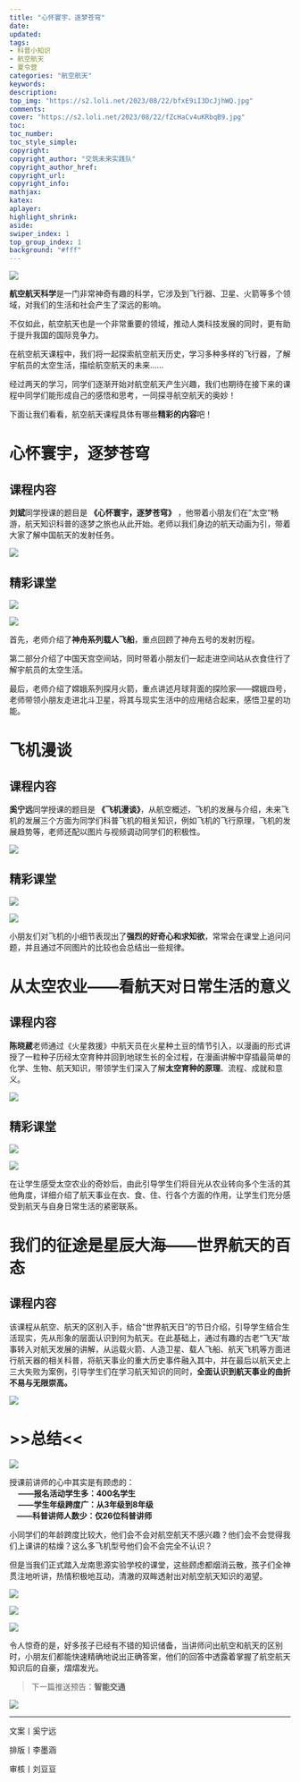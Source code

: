 ```yaml
---
title: "心怀寰宇，逐梦苍穹"
date:
updated:
tags:
- 科普小知识
- 航空航天
- 夏令营
categories: "航空航天"
keywords:
description:
top_img: "https://s2.loli.net/2023/08/22/bfxE9iI3DcJjhWQ.jpg"
comments:
cover: "https://s2.loli.net/2023/08/22/fZcHaCv4uKRbqB9.jpg"
toc:
toc_number:
toc_style_simple:
copyright:
copyright_author: "交筑未来实践队"
copyright_author_href:
copyright_url:
copyright_info:
mathjax:
katex:
aplayer:
highlight_shrink:
aside:
swiper_index: 1
top_group_index: 1
background: "#fff"
---
```

![](https://mmbiz.qpic.cn/sz_mmbiz_jpg/MibNltWd6qA3lTx37rhckZVYGicv8XfWIDGLKaAn6SPuzSerzIAiby9BwbExfibIxZzUnxgyKkRibyf8em4rlCVoG0A/640?wx_fmt=jpeg)

**航空航天科学**是一门非常神奇有趣的科学，它涉及到飞行器、卫星、火箭等多个领域，对我们的生活和社会产生了深远的影响。

不仅如此，航空航天也是一个非常重要的领域，推动人类科技发展的同时，更有助于提升我国的国际竞争力。

在航空航天课程中，我们将一起探索航空航天历史，学习多种多样的飞行器，了解宇航员的太空生活，描绘航空航天的未来……

经过两天的学习，同学们逐渐开始对航空航天产生兴趣，我们也期待在接下来的课程中同学们能形成自己的感悟和思考，一同探寻航空航天的奥妙！

下面让我们看看，航空航天课程具体有哪些**精彩的内容**吧！

# 心怀寰宇，逐梦苍穹
## 课程内容

**刘斌**同学授课的题目是 **《心怀寰宇，逐梦苍穹》** ，他带着小朋友们在”太空“畅游，航天知识科普的逐梦之旅也从此开始。老师以我们身边的航天动画为引，带着大家了解中国航天的发射任务。

![](https://mmbiz.qpic.cn/sz_mmbiz_png/MibNltWd6qA3lTx37rhckZVYGicv8XfWIDcAQfiaajscK2KKeHyPh1EicklUjh1RyhMJgrqibdqrEuOrMldibOMG7ksw/640?wx_fmt=png)

## 精彩课堂

![](https://mmbiz.qpic.cn/sz_mmbiz_png/MibNltWd6qA3lTx37rhckZVYGicv8XfWIDC0tg3Yd2EbDl5iaOicIBiczuQ3B2pz13A3U5Uibf1w3PfRuz3jBAHMIqOA/640?wx_fmt=png)

![](https://mmbiz.qpic.cn/sz_mmbiz_png/MibNltWd6qA3lTx37rhckZVYGicv8XfWIDrmUpvCQxFiaQzaTCbstGLalmc80vmq88AN1drcic3BiaiajPQIHAbYkw2w/640?wx_fmt=png)

首先，老师介绍了**神舟系列载人飞船**，重点回顾了神舟五号的发射历程。

第二部分介绍了中国天宫空间站，同时带着小朋友们一起走进空间站从衣食住行了解宇航员的太空生活。

最后，老师介绍了嫦娥系列探月火箭，重点讲述月球背面的探险家——嫦娥四号，老师带领小朋友走进北斗卫星，将其与现实生活中的应用结合起来，感悟卫星的功能。



  

  

  

  

  

# 飞机漫谈
## 课程内容

**奚宁远**同学授课的题目是 **《飞机漫谈》**，从航空概述，飞机的发展与介绍，未来飞机的发展三个方面为同学们科普飞机的相关知识，例如飞机的飞行原理，飞机的发展趋势等，老师还配以图片与视频调动同学们的积极性。  

![](https://mmbiz.qpic.cn/sz_mmbiz_png/MibNltWd6qA3lTx37rhckZVYGicv8XfWIDTdYrYyxreJ36SnQ6cWYtTaicvpc4xjbtaeuMcRrzQtFvR4cWkKJJ43A/640?wx_fmt=png)

## 精彩课堂

![](https://mmbiz.qpic.cn/sz_mmbiz_png/MibNltWd6qA3lTx37rhckZVYGicv8XfWIDQKFlibaxOGtUHwRV4f3icgtnU9xrIlfxDw7ml2YCVAw0FEcUJm8n9wxw/640?wx_fmt=png) 

![](https://mmbiz.qpic.cn/sz_mmbiz_png/MibNltWd6qA3lTx37rhckZVYGicv8XfWIDOkGBk4QbLm6SD4DkVtSyTRRiaqIjGFcth6DWiaMx1ibpfNSibL5T3umotQ/640?wx_fmt=png)

小朋友们对飞机的小细节表现出了**强烈的好奇心和求知欲**，常常会在课堂上追问问题，并且通过不同图片的比较也会总结出一些规律。



# 从太空农业——看航天对日常生活的意义
## 课程内容

**陈晓葳**老师通过《火星救援》中航天员在火星种土豆的情节引入，以漫画的形式讲授了一粒种子历经太空育种并回到地球生长的全过程，在漫画讲解中穿插最简单的化学、生物、航天知识，带领学生们深入了解**太空育种的原理**、流程、成就和意义。

![](https://mmbiz.qpic.cn/sz_mmbiz_png/MibNltWd6qA3lTx37rhckZVYGicv8XfWID0fgokRVnTVjnNT110ZdUfD2saicZFWxHyIbajD6nlSD7iaMcRFHCaH6w/640?wx_fmt=png)

## 精彩课堂  

![](https://mmbiz.qpic.cn/sz_mmbiz_png/MibNltWd6qA3lTx37rhckZVYGicv8XfWID3YMd3IJDZPClVGAevO7iapU1WBwyM1k73r3ibJ6MwVO70AQ7zlgLy1Ig/640?wx_fmt=png) 

![](https://mmbiz.qpic.cn/sz_mmbiz_png/MibNltWd6qA3lTx37rhckZVYGicv8XfWIDrO0Yk39w2okI7y6jgvKhRicHWQa4op47Uf9GaIS4EK7FOGKV9wIthKg/640?wx_fmt=png)

在让学生感受太空农业的奇妙后，由此引导学生们将目光从农业转向多个生活的其他角度，详细介绍了航天事业在衣、食、住、行各个方面的作用，让学生们充分感受到航天与自身日常生活的紧密联系。

# 我们的征途是星辰大海——世界航天的百态
## 课程内容

该课程从航空、航天的区别入手，结合“世界航天日”的节日介绍，引导学生结合生活现实，先从形象的层面认识到何为航天。在此基础上，通过有趣的古老“飞天”故事转入对航天发展的讲解，从运载火箭、人造卫星、载人飞船、航天飞机等方面进行航天器的相关科普，将航天事业的重大历史事件融入其中，并在最后以航天史上三大失败为案例，引导学生们在学习航天知识的同时，**全面认识到航天事业的曲折不易与无限崇高。**

![](https://mmbiz.qpic.cn/sz_mmbiz_png/MibNltWd6qA3lTx37rhckZVYGicv8XfWIDj2m4ygSPcbz4zEq28vnNVqO64wvIxl5jxvb7CTdkSoaBbibomF0icI7Q/640?wx_fmt=png)

# >>总结<<

![](https://mmbiz.qpic.cn/sz_mmbiz_jpg/MibNltWd6qA3lTx37rhckZVYGicv8XfWID6zFtWj9vLazvyxaJlkWzjzm8tgFhDSRbps5er0VgWMuUiblojZicBBSA/640?wx_fmt=jpeg)

授课前讲师的心中其实是有顾虑的：  
    **——报名活动学生多：400名学生**  
    **——学生年级跨度广：从3年级到8年级  
    ——科普讲师人数少：仅26位科普讲师**

小同学们的年龄跨度比较大，他们会不会对航空航天不感兴趣？他们会不会觉得我们上课讲的枯燥？这么多飞机型号他们会不会完全不认识？

但是当我们正式踏入龙南思源实验学校的课堂，这些顾虑都烟消云散，孩子们全神贯注地听讲，热情积极地互动，清澈的双眸透射出对航空航天知识的渴望。

![](https://mmbiz.qpic.cn/sz_mmbiz_jpg/MibNltWd6qA3lTx37rhckZVYGicv8XfWIDibvmqJkSzoOyKcDnoKVRee0sG4zibicxY8sUHQ7cIXUhuvy1wMLv8HeYA/640?wx_fmt=jpeg)

![](https://mmbiz.qpic.cn/sz_mmbiz_jpg/MibNltWd6qA3lTx37rhckZVYGicv8XfWIDhC7Iic8wb3Zm2nVU1N5ibcXSB2fae3sIbOdej8zlEMmZfTSykkB7KBLA/640?wx_fmt=jpeg)

![](https://mmbiz.qpic.cn/sz_mmbiz_jpg/MibNltWd6qA3lTx37rhckZVYGicv8XfWIDFbkILgUL4FJHX6MmEmCpHo54jJ7PxicDIicURjian951ubT4ILkib9xanw/640?wx_fmt=jpeg)

令人惊奇的是，好多孩子已经有不错的知识储备，当讲师问出航空和航天的区别时，小朋友们都能快速精确地说出正确答案，他们的回答中透露着掌握了航空航天知识后的自豪，熠熠发光。  

> 下一篇推送预告：**智能交通**

![](https://mmbiz.qpic.cn/sz_mmbiz_jpg/MibNltWd6qA3lTx37rhckZVYGicv8XfWIDS9W4pmNb7iapjt1zUNGseCYAMkBjDwia39LFZWbsTB8RoZrZo7DsSLsQ/640?wx_fmt=jpeg)


---
文案丨奚宁远

排版丨李墨涵

审核丨刘豆豆